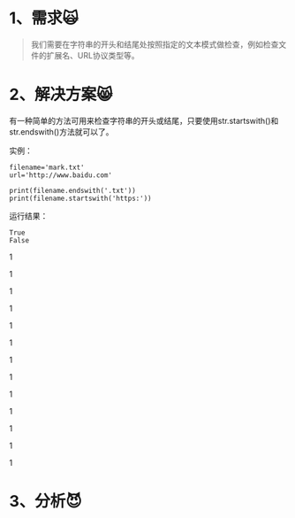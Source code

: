 # 1、需求🙀

> 我们需要在字符串的开头和结尾处按照指定的文本模式做检查，例如检查文件的扩展名、URL协议类型等。

# 2、解决方案😸

有一种简单的方法可用来检查字符串的开头或结尾，只要使用str.startswith\(\)和str.endswith\(\)方法就可以了。

实例：

```
filename='mark.txt'
url='http://www.baidu.com'

print(filename.endswith('.txt'))
print(filename.startswith('https:'))
```

运行结果：

```
True
False

```

1

1

1

1

1

1

1

1

1

1

1

1

1

# 3、分析😈



